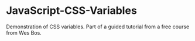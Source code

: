 # JavaScript-CSS-Variables
Demonstration of CSS variables. Part of a guided tutorial from a free course from Wes Bos.

